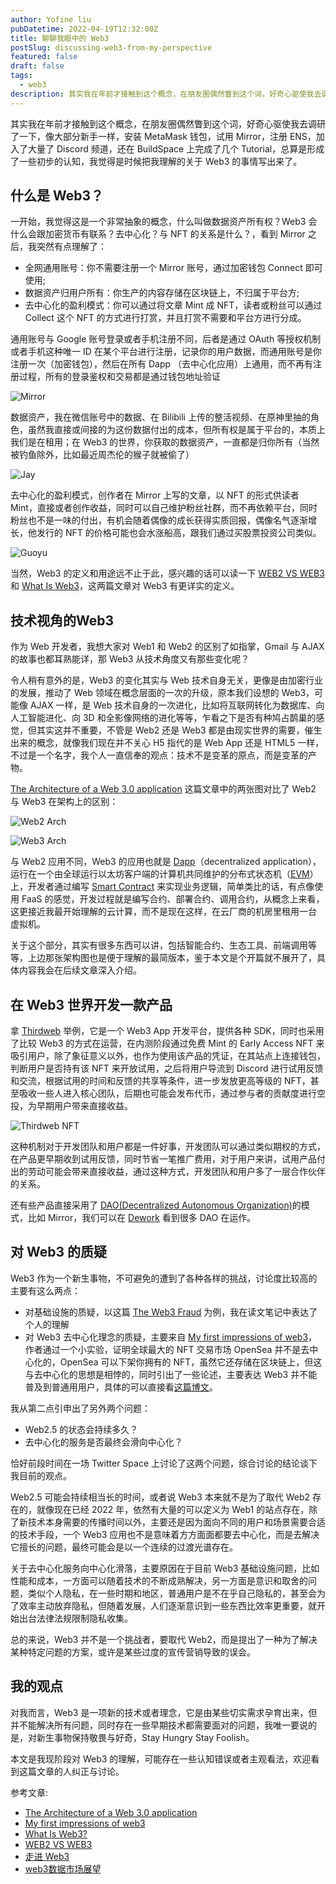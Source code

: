 ```yaml
---
author: Yofine liu
pubDatetime: 2022-04-19T12:32:00Z
title: 聊聊我眼中的 Web3
postSlug: discussing-web3-from-my-perspective
featured: false
draft: false
tags:
  - web3
description: 其实我在年前才接触到这个概念，在朋友圈偶然瞥到这个词，好奇心驱使我去调研了一下，像大部分新手一样，安装 MetaMask 钱包，试用 Mirror，注册 ENS，加入了大量了 Discord 频道，还在 BuildSpace 上完成了几个 Tutorial，总算是形成了一些初步的认知，我觉得是时候把我理解的关于 Web3 的事情写出来了。
---
```


其实我在年前才接触到这个概念，在朋友圈偶然瞥到这个词，好奇心驱使我去调研了一下，像大部分新手一样，安装 MetaMask 钱包，试用 Mirror，注册 ENS，加入了大量了 Discord 频道，还在 BuildSpace 上完成了几个 Tutorial，总算是形成了一些初步的认知，我觉得是时候把我理解的关于 Web3 的事情写出来了。

## 什么是 Web3？

一开始，我觉得这是一个非常抽象的概念，什么叫做数据资产所有权？Web3 会什么会跟加密货币有联系？去中心化？与 NFT 的关系是什么？，看到 Mirror 之后，我突然有点理解了：

- 全网通用账号：你不需要注册一个 Mirror 账号，通过加密钱包 Connect 即可使用;
- 数据资产归用户所有：你生产的内容存储在区块链上，不归属于平台方;
- 去中心化的盈利模式：你可以通过将文章 Mint 成 NFT，读者或粉丝可以通过 Collect 这个 NFT 的方式进行打赏，并且打赏不需要和平台方进行分成。

通用账号与 Google 账号登录或者手机注册不同，后者是通过 OAuth 等授权机制或者手机这种唯一 ID 在某个平台进行注册，记录你的用户数据，而通用账号是你注册一次（加密钱包），然后在所有 Dapp （去中心化应用）上通用，而不再有注册过程，所有的登录鉴权和交易都是通过钱包地址验证

![Mirror](https://imgs.zhubai.love/2c7a275bda5e43db950e4ee3cddd74f4.png)

数据资产，我在微信账号中的数据、在 Bilibili 上传的整活视频、在原神里抽的角色，虽然我直接或间接的为这份数据付出的成本，但所有权是属于平台的，本质上我们是在租用；在 Web3 的世界，你获取的数据资产，一直都是归你所有（当然被钓鱼除外，比如最近周杰伦的猴子就被偷了）

![Jay](https://imgs.zhubai.love/4dc986c4aff241d291e243d697f37955.png)

去中心化的盈利模式，创作者在 Mirror 上写的文章，以 NFT 的形式供读者 Mint，直接或者创作收益，同时可以自己维护粉丝社群，而不再依赖平台，同时粉丝也不是一味的付出，有机会随着偶像的成长获得实质回报，偶像名气逐渐增长，他发行的 NFT 的价格可能也会水涨船高，跟我们通过买股票投资公司类似。

![Guoyu](https://imgs.zhubai.love/10ca14a8bf6c4b009b0cf5430ecec15e.png)

当然，Web3 的定义和用途远不止于此，感兴趣的话可以读一下 [WEB2 VS WEB3](https://ethereum.org/en/developers/docs/web2-vs-web3/) 和 [What Is Web3](https://yofine.zhubai.love/posts/oursera.org/specializations/english-interview-resume)，这两篇文章对 Web3 有更详实的定义。

## 技术视角的Web3

作为 Web 开发者，我想大家对 Web1 和 Web2 的区别了如指掌，Gmail 与 AJAX 的故事也都耳熟能详，那 Web3 从技术角度又有那些变化呢？

令人稍有意外的是，Web3 的变化其实与 Web 技术自身无关，更像是由加密行业的发展，推动了 Web 领域在概念层面的一次的升级，原本我们设想的 Web3，可能像 AJAX 一样，是 Web 技术自身的一次进化，比如将互联网转化为数据库、向人工智能进化、向 3D 和全影像网络的进化等等，乍看之下是否有种鸠占鹊巢的感觉，但其实这并不重要，不管是 Web2 还是 Web3 都是由现实世界的需要，催生出来的概念，就像我们现在并不关心 H5 指代的是 Web App 还是 HTML5 一样，不过是一个名字，我个人一直信奉的观点：技术不是变革的原点，而是变革的产物。

[The Architecture of a Web 3.0 application](https://www.preethikasireddy.com/post/the-architecture-of-a-web-3-0-application) 这篇文章中的两张图对比了 Web2 与 Web3 在架构上的区别：

![Web2 Arch](https://imgs.zhubai.love/00f1ff6a7432430c99d57a3be655062b.png)

![Web3 Arch](https://imgs.zhubai.love/6519fd1c4ff54b069cd5e2fdf8238464.png)

与 Web2 应用不同，Web3 的应用也就是 [Dapp](https://ethereum.org/en/developers/docs/evm/#top)（decentralized application），运行在一个由全球运行以太坊客户端的计算机共同维护的分布式状态机（[EVM](https://ethereum.org/en/developers/docs/evm/#top)）上，开发者通过编写 [Smart Contract](https://ethereum.org/en/developers/docs/smart-contracts/) 来实现业务逻辑，简单类比的话，有点像使用 FaaS 的感觉，开发过程就是编写合约、部署合约、调用合约，从概念上来看，这更接近我最开始理解的云计算，而不是现在这样，在云厂商的机房里租用一台 虚拟机。

关于这个部分，其实有很多东西可以讲，包括智能合约、生态工具、前端调用等等，上边那张架构图也是便于理解的最简版本，鉴于本文是个开篇就不展开了，具体内容我会在后续文章深入介绍。

## 在 Web3 世界开发一款产品

拿 [Thirdweb](https://thirdweb.com) 举例，它是一个 Web3 App 开发平台，提供各种 SDK，同时也采用了比较 Web3 的方式在运营，在内测阶段通过免费 Mint 的 Early Access NFT 来吸引用户，除了象征意义以外，也作为使用该产品的凭证，在其站点上连接钱包，判断用户是否持有该 NFT 来开放试用，之后将用户导流到 Discord 进行试用反馈和交流，根据试用的时间和反馈的共享等条件，进一步发放更高等级的 NFT，甚至吸收一些人进入核心团队，后期也可能会发布代币，通过参与者的贡献度进行空投，为早期用户带来直接收益。

![Thirdweb NFT](https://imgs.zhubai.love/7ab23abe4d874e969901cc40e534f3f2.png)

这种机制对于开发团队和用户都是一件好事，开发团队可以通过类似期权的方式，在产品更早期收到试用反馈，同时节省一笔推广费用，对于用户来讲，试用产品付出的劳动可能会带来直接收益，通过这种方式，开发团队和用户多了一层合作伙伴的关系。

还有些产品直接采用了 [DAO(Decentralized Autonomous Organization)](https://ethereum.org/en/dao/#main-content)的模式，比如 Mirror，我们可以在 [Dework](https://app.dework.xyz/) 看到很多 DAO 在运作。

## 对 Web3 的质疑

Web3 作为一个新生事物，不可避免的遭到了各种各样的挑战，讨论度比较高的主要有这么两点：

- 对基础设施的质疑，以这篇 [The Web3 Fraud](https://www.usenix.org/publications/loginonline/web3-fraud) 为例，我在读文笔记中表达了个人的理解
- 对 Web3 去中心化理念的质疑，主要来自 [My first impressions of web3](https://moxie.org/2022/01/07/web3-first-impressions.html?continueFlag=bfad8aef2f2b537615f634a87deb0d67)，作者通过一个小实验，证明全球最大的 NFT 交易市场 OpenSea 并不是去中心化的，OpenSea 可以下架你拥有的 NFT，虽然它还存储在区块链上，但这与去中心化的思想是相悖的，同时引出了一些论述，主要表达 Web3 并不能普及到普通用用户，具体的可以直接看[这篇博文](https://m.weibo.cn/status/L9Qq7qGfn?jumpfrom=weibocom)。

我从第二点引申出了另外两个问题：

- Web2.5 的状态会持续多久？
- 去中心化的服务是否最终会滑向中心化？

恰好前段时间在一场 Twitter Space 上讨论了这两个问题，综合讨论的结论谈下我目前的观点。

Web2.5 可能会持续相当长的时间，或者说 Web3 本来就不是为了取代 Web2 存在的，就像现在已经 2022 年，依然有大量的可以定义为 Web1 的站点存在，除了新技术本身需要的传播时间以外，主要还是因为面向不同的用户和场景需要合适的技术手段，一个 Web3 应用也不是意味着方方面面都要去中心化，而是去解决它擅长的问题，最终可能会是以一个连续的过渡光谱存在。

关于去中心化服务向中心化滑落，主要原因在于目前 Web3 基础设施问题，比如性能和成本，一方面可以随着技术的不断成熟解决，另一方面是意识和取舍的问题，类似个人隐私，在一些时期和地区，普通用户是不在乎自己隐私的，甚至会为了效率主动放弃隐私，但随着发展，人们逐渐意识到一些东西比效率更重要，就开始出台法律法规限制隐私收集。

总的来说，Web3 并不是一个挑战者，要取代 Web2，而是提出了一种为了解决某种特定问题的方案，或许是某些过度的宣传营销导致的误会。

## 我的观点

对我而言，Web3 是一项新的技术或者理念，它是由某些切实需求孕育出来，但并不能解决所有问题，同时存在一些早期技术都需要面对的问题，我唯一要说的是，对新生事物保持敬畏与好奇，Stay Hungry Stay Foolish。

本文是我现阶段对 Web3 的理解，可能存在一些认知错误或者主观看法，欢迎看到这篇文章的人纠正与讨论。

参考文章:

- [The Architecture of a Web 3.0 application](https://www.preethikasireddy.com/post/the-architecture-of-a-web-3-0-application)
- [My first impressions of web3](https://moxie.org/2022/01/07/web3-first-impressions.html?continueFlag=bfad8aef2f2b537615f634a87deb0d67)
- [What Is Web3?](https://www.gartner.com/en/articles/what-is-web3)
- [WEB2 VS WEB3](https://ethereum.org/en/developers/docs/web2-vs-web3/)
- [走进 Web3](https://www.bmpi.dev/dev/glimpse-of-web3/)
- [web3数据市场展望](https://mirror.xyz/jojonas1.eth/C1XwiABsyQ5-AKUCJVa4PyuEOwPe8hX-hsVXAqZfSJ4)
